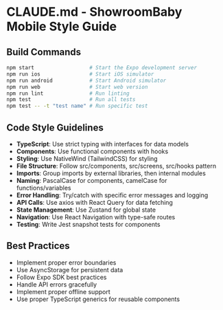 # CLAUDE.md - ShowroomBaby Mobile Style Guide

## Build Commands
```bash
npm start                  # Start the Expo development server
npm run ios                # Start iOS simulator
npm run android            # Start Android simulator
npm run web                # Start web version
npm run lint               # Run linting
npm test                   # Run all tests
npm test -- -t "test name" # Run specific test
```

## Code Style Guidelines
- **TypeScript**: Use strict typing with interfaces for data models
- **Components**: Use functional components with hooks
- **Styling**: Use NativeWind (TailwindCSS) for styling
- **File Structure**: Follow src/components, src/screens, src/hooks pattern
- **Imports**: Group imports by external libraries, then internal modules
- **Naming**: PascalCase for components, camelCase for functions/variables
- **Error Handling**: Try/catch with specific error messages and logging
- **API Calls**: Use axios with React Query for data fetching
- **State Management**: Use Zustand for global state
- **Navigation**: Use React Navigation with type-safe routes
- **Testing**: Write Jest snapshot tests for components

## Best Practices
- Implement proper error boundaries
- Use AsyncStorage for persistent data
- Follow Expo SDK best practices
- Handle API errors gracefully
- Implement proper offline support
- Use proper TypeScript generics for reusable components